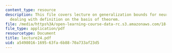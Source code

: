 ```yaml
---
content_type: resource
description: This file covers lecture on generalization bounds for neural networks
  dealing with definition on the basis of theorem.
file: /media/https%3A/open-learning-course-data-rc.s3.amazonaws.com/18-465-topics-in-statistics-statistical-learning-theory-spring-2007/a5498016169563fa6b8870a733af23d5_lecture24.pdf
file_type: application/pdf
resourcetype: Document
title: lecture24.pdf
uid: a5498016-1695-63fa-6b88-70a733af23d5
---
```

